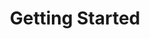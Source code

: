 ---
title: "Getting Started"
linkTitle: "Getting Started"
weight: 1
description: >
  Getting started using Anka
---